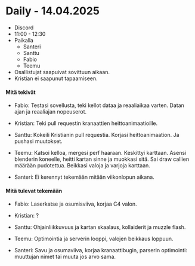 # Daily - 14.04.2025

- Discord
- 11:00 - 12:30
- Paikalla
	- Santeri
	- Santtu
	- Fabio
	- Teemu
- Osallistujat saapuivat sovittuun aikaan.
- Kristian ei saapunut tapaamiseen.


#### Mitä tekivät

- Fabio: Testasi sovellusta, teki kellot dataa ja reaaliaikaa varten. Datan ajan ja reaaliajan nopeuserot.

- Kristian: Teki pull requestin kranaattien heittoanimaatioille.

- Santtu: Kokeili Kristianin pull requestia. Korjasi heittoanimaation. Ja pushasi muutokset.

- Teemu: Katsoi kelloa, mergesi perf haaraan. Keskittyi karttaan. Asensi blenderin koneelle, heitti kartan sinne ja muokkasi sitä. Sai draw callien määrään pudotettua. Beikkasi valoja ja varjoja karttaan.

- Santeri: Ei kerennyt tekemään mitään viikonlopun aikana.

#### Mitä tulevat tekemään

- Fabio: Laserkatse ja osumisviiva, korjaa C4 valon.

- Kristian: ?

- Santtu: Ohjainliikkuvuus ja kartan skaalaus, kollaiderit ja muzzle flash.

- Teemu: Optimointia ja serverin looppi, valojen beikkaus loppuun.

- Santeri: Savu ja osumaviiva, korjaa kranaattibugin, parserin optimointi: muuttujan nimet tai muuta jos arvo sama.
